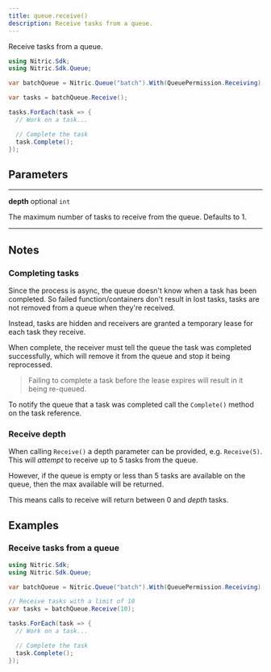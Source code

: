 ```yaml
---
title: queue.receive()
description: Receive tasks from a queue.
---
```


Receive tasks from a queue.

```c#
using Nitric.Sdk;
using Nitric.Sdk.Queue;

var batchQueue = Nitric.Queue("batch").With(QueuePermission.Receiving);

var tasks = batchQueue.Receive();

tasks.ForEach(task => {
  // Work on a task...

  // Complete the task
  task.Complete();
});
```

## Parameters

---

**depth** optional `int`

The maximum number of tasks to receive from the queue. Defaults to 1.

---

## Notes

### Completing tasks

Since the process is async, the queue doesn't know when a task has been completed. So failed function/containers don't result in lost tasks, tasks are not removed from a queue when they're received.

Instead, tasks are hidden and receivers are granted a temporary lease for each task they receive.

When complete, the receiver must tell the queue the task was completed successfully, which will remove it from the queue and stop it being reprocessed.

> Failing to complete a task before the lease expires will result in it being re-queued.

To notify the queue that a task was completed call the `Complete()` method on the task reference.

### Receive depth

When calling `Receive()` a depth parameter can be provided, e.g. `Receive(5)`. This will _attempt_ to receive up to 5 tasks from the queue.

However, if the queue is empty or less than 5 tasks are available on the queue, then the max available will be returned.

This means calls to receive will return between 0 and _depth_ tasks.

## Examples

### Receive tasks from a queue

```c#
using Nitric.Sdk;
using Nitric.Sdk.Queue;

var batchQueue = Nitric.Queue("batch").With(QueuePermission.Receiving);

// Receive tasks with a limit of 10
var tasks = batchQueue.Receive(10);

tasks.ForEach(task => {
  // Work on a task...

  // Complete the task
  task.Complete();
});
```
